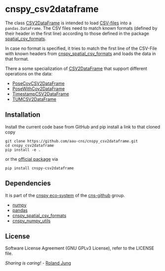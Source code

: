 # cnspy_csv2dataframe


The class [CSV2DataFrame](./cnspy_csv2dataframe/CSV2DataFrame.py) is intended to load [CSV-files](https://en.wikipedia.org/wiki/Comma-separated_values) into a `pandas.DataFrame`. The CSV files need to match known formats (defined by their header in the first line) according to those defined in the package [spatial_csv_formats]().
  
In case no format is specified, it tries to match the first line of the CSV-File with known headers from [cnspy_spatial_csv_formats](https://github.com/aau-cns/cnspy_spatial_csv_formats) and loads the data in that format. 

There a some specialization of  [CSV2DataFrame](./cnspy_csv2dataframe/CSV2DataFrame.py) that support different operations on the data:
* [PoseCovCSV2DataFrame](./cnspy_csv2dataframe/PosOrientCovCSV2DataFrame.py)
* [PoseWithCov2DataFrame](./cnspy_csv2dataframe/PosOrientWithCov2DataFrame.py)
* [TimestampCSV2DataFrame](./cnspy_csv2dataframe/TimestampCSV2DataFrame.py)
* [TUMCSV2DataFrame](./cnspy_csv2dataframe/TUMCSV2DataFrame.py)

## Installation

Install the current code base from GitHub and pip install a link to that cloned copy
```
git clone https://github.com/aau-cns/cnspy_csv2dataframe.git
cd cnspy_csv2dataframe
pip install -e .
```
or the [official package](https://pypi.org/project/cnspy-csv2dataframe/) via
```commandline
pip install cnspy-csv2dataframe
```

## Dependencies

It is part of the [cnspy eco-system](hhttps://github.com/aau-cns/cnspy_eco_system_test) of the [cns-github](https://github.com/aau-cns) group.  

* [numpy]()
* [pandas]()
* [cnspy_spatial_csv_formats](https://github.com/aau-cns/cnspy_spatial_csv_formats)
* [cnspy_numpy_utils](https://github.com/aau-cns/cnspy_numpy_utils)


## License


Software License Agreement (GNU GPLv3  License), refer to the LICENSE file.

*Sharing is caring!* - [Roland Jung](https://github.com/jungr-ait)

